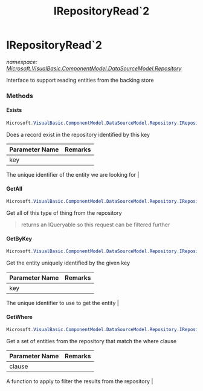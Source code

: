 ﻿---
title: IRepositoryRead`2
---

# IRepositoryRead`2
_namespace: [Microsoft.VisualBasic.ComponentModel.DataSourceModel.Repository](N-Microsoft.VisualBasic.ComponentModel.DataSourceModel.Repository.html)_

Interface to support reading entities from the backing store

### Methods

#### Exists
```csharp
Microsoft.VisualBasic.ComponentModel.DataSourceModel.Repository.IRepositoryRead`2.Exists(`0)
```
Does a record exist in the repository identified by this key

|Parameter Name|Remarks|
|--------------|-------|
|key|
 The unique identifier of the entity we are looking for
 |


#### GetAll
```csharp
Microsoft.VisualBasic.ComponentModel.DataSourceModel.Repository.IRepositoryRead`2.GetAll
```
Get all of this type of thing from the repository
> 
>  returns an IQueryable so this request can be filtered further
>  

#### GetByKey
```csharp
Microsoft.VisualBasic.ComponentModel.DataSourceModel.Repository.IRepositoryRead`2.GetByKey(`0)
```
Get the entity uniquely identified by the given key

|Parameter Name|Remarks|
|--------------|-------|
|key|
 The unique identifier to use to get the entity
 |


#### GetWhere
```csharp
Microsoft.VisualBasic.ComponentModel.DataSourceModel.Repository.IRepositoryRead`2.GetWhere(System.Func{`1,System.Boolean})
```
Get a set of entities from the repository that match the where clause

|Parameter Name|Remarks|
|--------------|-------|
|clause|
 A function to apply to filter the results from the repository
 |





